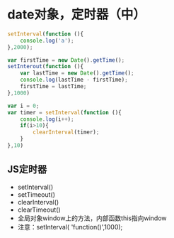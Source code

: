 # date对象，定时器（中）



```javascript
setInterval(function (){
    console.log('a');
},2000);
```

```javascript
var firstTime = new Date().getTime();
setInterout(function (){
    var lastTime = new Date().getTime();
    console.log(lastTime - firstTime);
    firstTime = lastTime;
},1000)
```

```javascript
var i = 0;
var timer = setInterval(function (){
    console.log(i++);
    if(i>10){
        clearInterval(timer);
    }
},10)
```

## JS定时器

- setInterval()
- setTimeout()
- clearInterval()
- clearTimeout()
- 全局对象window上的方法，内部函数this指向window
- 注意：setInterval( 'function()',1000);